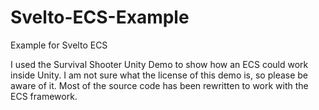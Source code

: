 # Svelto-ECS-Example
Example for Svelto ECS

I used the Survival Shooter Unity Demo to show how an ECS could work inside Unity. I am not sure what the license of this demo is, so please be aware of it. 
Most of the source code has been rewritten to work with the ECS framework.
